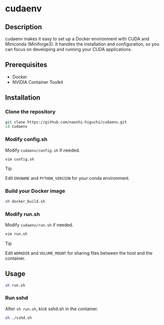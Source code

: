 # cudaenv

## Description
cudaenv makes it easy to set up a Docker environment with CUDA and Miniconda (Miniforge3). It handles the installation and configuration, so you can focus on developing and running your CUDA applications.

## Prerequisites
- Docker
- NVIDIA Container Toolkit

## Installation

### Clone the repository

```sh
git clone https://github.com/naoshi-higuchi/cudaenv.git
cd cudaenv
```

### Modify config.sh
Modify `cudaenv/config.sh` if needed.

```sh
vim config.sh
```
> [!TIP]
> Edit `ENVNAME` and `PYTHON_VERSION` for your conda environment.

### Build your Docker image

```sh
sh docker_build.sh
```

### Modify run.sh
Modify `cudaenv/run.sh` if needed.

```sh
vim run.sh
```

> [!TIP]
> Edit `WORKDIR` and `VOLUME_MOUNT` for sharing files between the host and the container.

## Usage

```sh
sh run.sh
```

### Run sshd

After `sh run.sh`, kick sshd.sh in the container.

```sh
sh ./sshd.sh
```